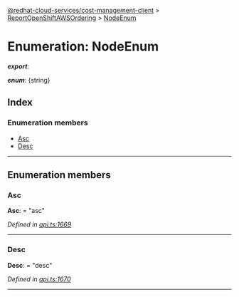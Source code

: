 [@redhat-cloud-services/cost-management-client](../README.md) > [ReportOpenShiftAWSOrdering](../modules/reportopenshiftawsordering.md) > [NodeEnum](../enums/reportopenshiftawsordering.nodeenum.md)

# Enumeration: NodeEnum

*__export__*: 

*__enum__*: {string}

## Index

### Enumeration members

* [Asc](reportopenshiftawsordering.nodeenum.md#asc)
* [Desc](reportopenshiftawsordering.nodeenum.md#desc)

---

## Enumeration members

<a id="asc"></a>

###  Asc

**Asc**:  = "asc"

*Defined in [api.ts:1669](https://github.com/rvsia/javascript-clients/blob/master/packages/cost-management/api.ts#L1669)*

___
<a id="desc"></a>

###  Desc

**Desc**:  = "desc"

*Defined in [api.ts:1670](https://github.com/rvsia/javascript-clients/blob/master/packages/cost-management/api.ts#L1670)*

___


